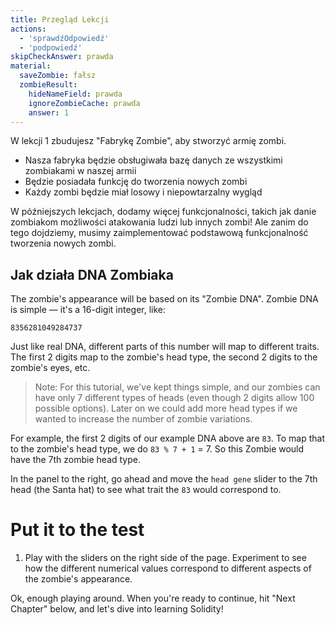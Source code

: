 ```yaml
---
title: Przegląd Lekcji
actions:
  - 'sprawdźOdpowiedź'
  - 'podpowiedź'
skipCheckAnswer: prawda
material:
  saveZombie: fałsz
  zombieResult:
    hideNameField: prawda
    ignoreZombieCache: prawda
    answer: 1
---
```

W lekcji 1 zbudujesz "Fabrykę Zombie", aby stworzyć armię zombi.

* Nasza fabryka będzie obsługiwała bazę danych ze wszystkimi zombiakami w naszej armii
* Będzie posiadała funkcję do tworzenia nowych zombi
* Każdy zombi będzie miał losowy i niepowtarzalny wygląd

W późniejszych lekcjach, dodamy więcej funkcjonalności, takich jak danie zombiakom możliwości atakowania ludzi lub innych zombi! Ale zanim do tego dojdziemy, musimy zaimplementować podstawową funkcjonalność tworzenia nowych zombi.

## Jak działa DNA Zombiaka

The zombie's appearance will be based on its "Zombie DNA". Zombie DNA is simple — it's a 16-digit integer, like:

    8356281049284737
    

Just like real DNA, different parts of this number will map to different traits. The first 2 digits map to the zombie's head type, the second 2 digits to the zombie's eyes, etc.

> Note: For this tutorial, we've kept things simple, and our zombies can have only 7 different types of heads (even though 2 digits allow 100 possible options). Later on we could add more head types if we wanted to increase the number of zombie variations.

For example, the first 2 digits of our example DNA above are `83`. To map that to the zombie's head type, we do `83 % 7 + 1` = 7. So this Zombie would have the 7th zombie head type.

In the panel to the right, go ahead and move the `head gene` slider to the 7th head (the Santa hat) to see what trait the `83` would correspond to.

# Put it to the test

1. Play with the sliders on the right side of the page. Experiment to see how the different numerical values correspond to different aspects of the zombie's appearance.

Ok, enough playing around. When you're ready to continue, hit "Next Chapter" below, and let's dive into learning Solidity!